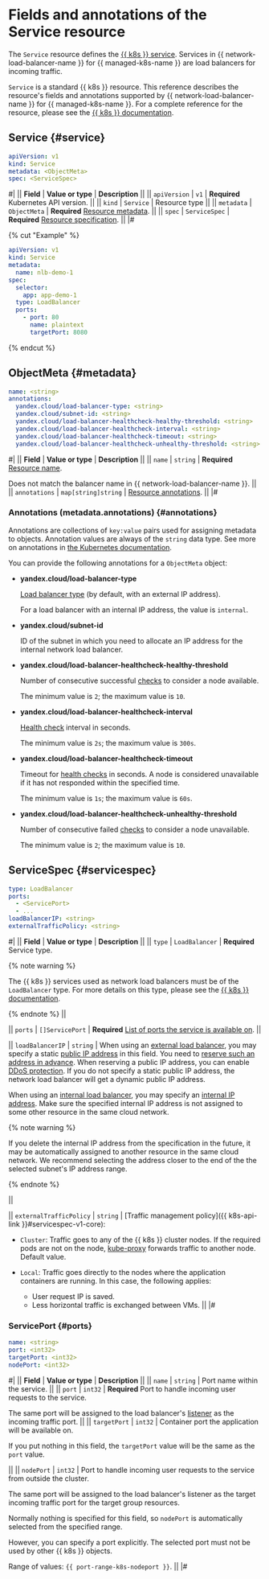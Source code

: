# Fields and annotations of the Service resource

The `Service` resource defines the [{{ k8s }} service](../../../managed-kubernetes/concepts/index.md#service). Services in {{ network-load-balancer-name }} for {{ managed-k8s-name }} are load balancers for incoming traffic.

`Service` is a standard {{ k8s }} resource. This reference describes the resource's fields and annotations supported by {{ network-load-balancer-name }} for {{ managed-k8s-name }}. For a complete reference for the resource, please see the [{{ k8s }} documentation](https://kubernetes.io/docs/reference/kubernetes-api/service-resources/service-v1/).

## Service {#service}

```yaml
apiVersion: v1
kind: Service
metadata: <ObjectMeta>
spec: <ServiceSpec>
```

#|
|| **Field**     | **Value or type**   | **Description**                   ||
|| `apiVersion` | `v1` | **Required**
                                           Kubernetes API version.          ||
|| `kind`       | `Service`              | Resource type                    ||
|| `metadata`   | `ObjectMeta`           | **Required**
                                          [Resource metadata](#metadata). ||
|| `spec`       | `ServiceSpec`          | **Required**
                                          [Resource specification](#servicespec).   ||
|#

{% cut "Example" %}

```yaml
apiVersion: v1
kind: Service
metadata:
  name: nlb-demo-1
spec:
  selector:
    app: app-demo-1
  type: LoadBalancer
  ports:
    - port: 80
      name: plaintext
      targetPort: 8080
```

{% endcut %}

## ObjectMeta {#metadata}

```yaml
name: <string>
annotations:
  yandex.cloud/load-balancer-type: <string>
  yandex.cloud/subnet-id: <string>
  yandex.cloud/load-balancer-healthcheck-healthy-threshold: <string>
  yandex.cloud/load-balancer-healthcheck-interval: <string>
  yandex.cloud/load-balancer-healthcheck-timeout: <string>
  yandex.cloud/load-balancer-healthcheck-unhealthy-threshold: <string>
```

#|
|| **Field**      | **Value or type** | **Description** ||
|| `name`        | `string`             | **Required**
[Resource name](https://kubernetes.io/docs/concepts/overview/working-with-objects/names/#names).

Does not match the balancer name in {{ network-load-balancer-name }}. ||
|| `annotations` | `map[string]string`  | [Resource annotations](#annotations). ||
|#

### Annotations (metadata.annotations) {#annotations}

Annotations are collections of `key:value` pairs used for assigning metadata to objects. Annotation values are always of the `string` data type. See more on annotations in [the Kubernetes documentation](https://kubernetes.io/docs/concepts/overview/working-with-objects/annotations/).

You can provide the following annotations for a `ObjectMeta` object:

* **yandex.cloud/load-balancer-type**

  [Load balancer type](../../../network-load-balancer/concepts/nlb-types.md) (by default, with an external IP address).

  For a load balancer with an internal IP address, the value is `internal`.
* **yandex.cloud/subnet-id**

  ID of the subnet in which you need to allocate an IP address for the internal network load balancer.
* **yandex.cloud/load-balancer-healthcheck-healthy-threshold**

  Number of consecutive successful [checks](../../../network-load-balancer/concepts/health-check.md) to consider a node available.

  The minimum value is `2`; the maximum value is `10`.
* **yandex.cloud/load-balancer-healthcheck-interval**

  [Health check](../../../network-load-balancer/concepts/health-check.md) interval in seconds.

  The minimum value is `2s`; the maximum value is `300s`.
* **yandex.cloud/load-balancer-healthcheck-timeout**

  Timeout for [health checks](../../../network-load-balancer/concepts/health-check.md) in seconds. A node is considered unavailable if it has not responded within the specified time.

  The minimum value is `1s`; the maximum value is `60s`.
* **yandex.cloud/load-balancer-healthcheck-unhealthy-threshold**

  Number of consecutive failed [checks](../../../network-load-balancer/concepts/health-check.md) to consider a node unavailable.

  The minimum value is `2`; the maximum value is `10`.

## ServiceSpec {#servicespec}

```yaml
type: LoadBalancer
ports:
  - <ServicePort>
  - ...
loadBalancerIP: <string>
externalTrafficPolicy: <string>
```

#|
|| **Field** | **Value or type** | **Description** ||
|| `type`   | `LoadBalancer` | **Required**
Service type.

{% note warning %}

The {{ k8s }} services used as network load balancers must be of the `LoadBalancer` type. For more details on this type, please see the [{{ k8s }} documentation](https://kubernetes.io/docs/concepts/services-networking/service/#loadbalancer).

{% endnote %}
||

|| `ports`    | `[]ServicePort`      | **Required**
[List of ports the service is available on](#ports).
||

|| `loadBalancerIP` | `string` | When using an [external load balancer](../../../network-load-balancer/concepts/nlb-types.md), you may specify a static [public IP address](../../../vpc/concepts/address.md#public-addresses) in this field. You need to [reserve such an address in advance](../../../vpc/operations/get-static-ip.md). When reserving a public IP address, you can enable [DDoS protection](../../../vpc/ddos-protection/index.md). If you do not specify a static public IP address, the network load balancer will get a dynamic public IP address.

When using an [internal load balancer](../../../network-load-balancer/concepts/nlb-types.md), you may specify an [internal IP address](../../../vpc/concepts/address.md#internal-addresses). Make sure the specified internal IP address is not assigned to some other resource in the same cloud network.

{% note warning %}

If you delete the internal IP address from the specification in the future, it may be automatically assigned to another resource in the same cloud network. We recommend selecting the address closer to the end of the the selected subnet's IP address range.

{% endnote %}

||

|| `externalTrafficPolicy` | `string` | [Traffic management policy]({{ k8s-api-link }}#servicespec-v1-core):

* `Cluster`: Traffic goes to any of the {{ k8s }} cluster nodes. If the required pods are not on the node, [kube-proxy](https://kubernetes.io/docs/reference/command-line-tools-reference/kube-proxy) forwards traffic to another node. Default value.
* `Local`: Traffic goes directly to the nodes where the application containers are running. In this case, the following applies:

  * User request IP is saved.
  * Less horizontal traffic is exchanged between VMs.
||
|#

### ServicePort {#ports}

```yaml
name: <string>
port: <int32>
targetPort: <int32>
nodePort: <int32>
```

#|
|| **Field** | **Value or type** | **Description** ||
|| `name` | `string` | Port name within the service.
||
|| `port`    | `int32`      | **Required**
Port to handle incoming user requests to the service.

The same port will be assigned to the load balancer's [listener](../../../network-load-balancer/concepts/listener.md) as the incoming traffic port.
||
|| `targetPort`    | `int32`      | Container port the application will be available on.

If you put nothing in this field, the `targetPort` value will be the same as the `port` value.

||
|| `nodePort`      | `int32`      | Port to handle incoming user requests to the service from outside the cluster.

The same port will be assigned to the load balancer's listener as the target incoming traffic port for the target group resources.

Normally nothing is specified for this field, so `nodePort` is automatically selected from the specified range.

However, you can specify a port explicitly. The selected port must not be used by other {{ k8s }} objects.

Range of values: `{{ port-range-k8s-nodeport }}`.
||
|#
